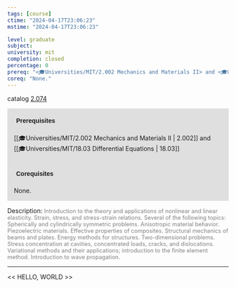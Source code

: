 ```yaml
---
tags: [course]
ctime: "2024-04-17T23:06:23"
mstime: "2024-04-17T23:06:23"

level: graduate
subject: 
university: mit
completion: closed
percentage: 0
prereq: "<🎓Universities/MIT/2.002 Mechanics and Materials II> and <🎓Universities/MIT/18.03 Differential Equations>"
coreq: "None."
---
```


catalog [2.074](http://student.mit.edu/catalog/m2a.html#2.074)

<span style="display: block; padding: 15px; background-color: rgb(100, 100, 100, 0.2);"><font id="m_prereq1849_0" style="display: block; font-family: Arial, sans-serif; font-weight: bold; padding: 5px">Prerequisites</font><br><span id="prereq1849_0">[[🎓Universities/MIT/2.002 Mechanics and Materials II | 2.002]] and [[🎓Universities/MIT/18.03 Differential Equations | 18.03]]</span></span>
<span style="display: block; padding: 15px; background-color: rgb(100, 100, 100, 0.2);"><font id="m_coreq1849_0" style="display: block; font-family: Arial, sans-serif; font-weight: bold; padding: 5px">Corequisites</font><br><span id="coreq1849_0">None.</span></span>

<font style="">Description:</font>
<font style="color: grey; font-size: 0.8rem;">Introduction to the theory and applications of nonlinear and linear elasticity. Strain, stress, and stress-strain relations. Several of the following topics: Spherically and cylindrically symmetric problems. Anisotropic material behavior. Piezoelectric materials. Effective properties of composites. Structural mechanics of beams and plates. Energy methods for structures. Two-dimensional problems. Stress concentration at cavities, concentrated loads, cracks, and dislocations. Variational methods and their applications; introduction to the finite element method. Introduction to wave propagation.</font>



---

<< HELLO, WORLD >>
